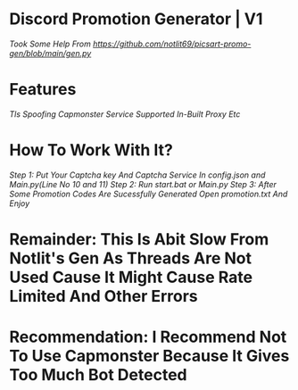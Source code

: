 # Discord Promotion Generator | V1

*Took Some Help From https://github.com/notlit69/picsart-promo-gen/blob/main/gen.py*

# Features
*Tls Spoofing*
*Capmonster Service Supported*
*In-Built Proxy*
*Etc*

# How To Work With It?
*Step 1: Put Your Captcha key And Captcha Service In config.json and Main.py(Line No 10 and 11)*
*Step 2: Run start.bat or Main.py*
*Step 3: After Some Promotion Codes Are Sucessfully Generated Open promotion.txt And Enjoy*

# Remainder: This Is Abit Slow From Notlit's Gen As Threads Are Not Used Cause It Might Cause Rate Limited And Other Errors
# Recommendation: I Recommend Not To Use Capmonster Because It Gives Too Much Bot Detected 